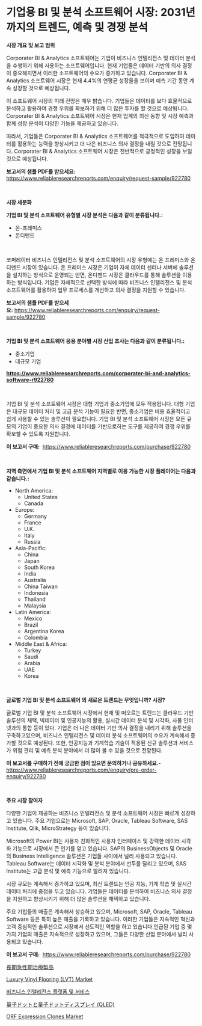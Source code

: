 <p><h1>기업용 BI 및 분석 소프트웨어 시장: 2031년까지의 트렌드, 예측 및 경쟁 분석</h1></p><p><strong>시장 개요 및 보고 범위</strong></p>
<p><p>Corporater BI & Analytics 소프트웨어는 기업이 비즈니스 인텔리전스 및 데이터 분석을 수행하기 위해 사용하는 소프트웨어입니다. 현재 기업들은 데이터 기반의 의사 결정이 중요해지면서 이러한 소프트웨어의 수요가 증가하고 있습니다. Corporater BI & Analytics 소프트웨어 시장은 현재 4.4%의 연평균 성장율을 보이며 예측 기간 동안 계속 성장할 것으로 예상됩니다.</p><p>이 소프트웨어 시장의 미래 전망은 매우 밝습니다. 기업들은 데이터를 보다 효율적으로 분석하고 활용하여 경쟁 우위를 확보하기 위해 더 많은 투자를 할 것으로 예상됩니다. Corporater BI & Analytics 소프트웨어 시장은 현재 업계의 최신 동향 및 시장 예측과 함께 성장 분석이 다양한 기능을 제공하고 있습니다.</p><p>따라서, 기업들은 Corporater BI & Analytics 소프트웨어를 적극적으로 도입하여 데이터를 활용하는 능력을 향상시키고 더 나은 비즈니스 의사 결정을 내릴 것으로 전망됩니다. Corporater BI & Analytics 소프트웨어 시장은 전반적으로 긍정적인 성장을 보일 것으로 예상됩니다.</p></p>
<p><strong>보고서의 샘플 PDF를 받으세요:</strong> <a href="https://www.reliableresearchreports.com/enquiry/request-sample/922780">https://www.reliableresearchreports.com/enquiry/request-sample/922780</a></p>
<p>&nbsp;</p>
<p><strong>시장 세분화</strong></p>
<p><strong>기업 BI 및 분석 소프트웨어 유형별 시장 분석은 다음과 같이 분류됩니다.:</strong></p>
<p><ul><li>온-프레미스</li><li>온디맨드</li></ul></p>
<p>&nbsp;</p>
<p><p>코퍼레이터 비즈니스 인텔리전스 및 분석 소프트웨어의 시장 유형에는 온 프레미스와 온디맨드 시장이 있습니다. 온 프레미스 시장은 기업이 자체 데이터 센터나 서버에 솔루션을 설치하는 방식으로 운영되는 반면, 온디맨드 시장은 클라우드를 통해 솔루션을 이용하는 방식입니다. 기업은 자체적으로 선택한 방식에 따라 비즈니스 인텔리전스 및 분석 소프트웨어를 활용하여 업무 프로세스를 개선하고 의사 결정을 지원할 수 있습니다.</p></p>
<p><strong>보고서의 샘플 PDF를 받으세요:</strong>&nbsp;<a href="https://www.reliableresearchreports.com/enquiry/request-sample/922780">https://www.reliableresearchreports.com/enquiry/request-sample/922780</a></p>
<p>&nbsp;</p>
<p><strong> 기업 BI 및 분석 소프트웨어 응용 분야별 시장 산업 조사는 다음과 같이 분류됩니다.:</strong></p>
<p><ul><li>중소기업</li><li>대규모 기업</li></ul></p>
<p><strong><a href="https://www.reliableresearchreports.com/corporater-bi-and-analytics-software-r922780">https://www.reliableresearchreports.com/corporater-bi-and-analytics-software-r922780</a></strong></p>
<p>&nbsp;</p>
<p><p>기업 BI 및 분석 소프트웨어 시장은 대형 기업과 중소기업에 모두 적용됩니다. 대형 기업은 대규모 데이터 처리 및 고급 분석 기능이 필요한 반면, 중소기업은 비용 효율적이고 쉽게 사용할 수 있는 솔루션이 필요합니다. 기업 BI 및 분석 소프트웨어 시장은 모든 규모의 기업이 중요한 의사 결정에 데이터를 기반으로하는 도구를 제공하여 경쟁 우위를 확보할 수 있도록 지원합니다.</p></p>
<p><strong>이 보고서 구매:</strong>&nbsp; <a href="https://www.reliableresearchreports.com/purchase/922780">https://www.reliableresearchreports.com/purchase/922780</a></p>
<p>&nbsp;</p>
<p><strong>지역 측면에서 기업 BI 및 분석 소프트웨어 지역별로 이용 가능한 시장 플레이어는 다음과 같습니다.:</strong></p>
<p><ul>
    <li>
        North America:
        <ul>
            <li>United States</li>
            <li>Canada</li>
        </ul>
    </li>
    <li>
        Europe:
        <ul>
            <li>Germany</li>
            <li>France</li>
            <li>U.K.</li>
            <li>Italy</li>
            <li>Russia</li>
        </ul>
    </li>
    <li>
        Asia-Pacific:
        <ul>
            <li>China</li>
            <li>Japan</li>
            <li>South Korea</li>
            <li>India</li>
            <li>Australia</li>
            <li>China Taiwan</li>
            <li>Indonesia</li>
            <li>Thailand</li>
            <li>Malaysia</li>
        </ul>
    </li>
    <li>
        Latin America:
        <ul>
            <li>Mexico</li>
            <li>Brazil</li>
            <li>Argentina Korea</li>
            <li>Colombia</li>
        </ul>
    </li>
    <li>
        Middle East & Africa:
        <ul>
            <li>Turkey</li>
            <li>Saudi</li>
            <li>Arabia</li>
            <li>UAE</li>
            <li>Korea</li>
        </ul>
    </li>
    </ul></p>
<p>&nbsp;</p>
<p><strong>글로벌 기업 BI 및 분석 소프트웨어 의 새로운 트렌드는 무엇입니까? 시장?</strong></p>
<p><p>글로벌 기업 BI 및 분석 소프트웨어 시장에서 현재 및 떠오르는 트렌드는 클라우드 기반 솔루션의 채택, 빅데이터 및 인공지능의 활용, 실시간 데이터 분석 및 시각화, 사물 인터넷과의 통합 등이 있다. 기업은 더 나은 데이터 기반 의사 결정을 내리기 위해 솔루션을 구축하고있으며, 비즈니스 인텔리전스 및 데이터 분석 소프트웨어의 수요가 계속해서 증가할 것으로 예상된다. 또한, 인공지능과 기계학습 기술이 적용된 신규 솔루션과 서비스가 위험 관리 및 예측 분석 분야에서 더 많이 볼 수 있을 것으로 전망된다.</p></p>
<p><strong>이 보고서를 구매하기 전에 궁금한 점이 있으면 문의하거나 공유하세요.</strong>- <a href="https://www.reliableresearchreports.com/enquiry/pre-order-enquiry/922780">https://www.reliableresearchreports.com/enquiry/pre-order-enquiry/922780</a></p>
<p>&nbsp;</p>
<p><strong>주요 시장 참여자</strong></p>
<p><p>다양한 기업이 제공하는 비즈니스 인텔리전스 및 분석 소프트웨어 시장은 빠르게 성장하고 있습니다. 주요 기업으로는 Microsoft, SAP, Oracle, Tableau Software, SAS Institute, Qlik, MicroStrategy 등이 있습니다.</p><p>Microsoft의 Power BI는 사용자 친화적인 사용자 인터페이스 및 강력한 데이터 시각화 기능으로 시장에서 큰 인기를 얻고 있습니다. SAP의 BusinessObjects 및 Oracle의 Business Intelligence 솔루션은 기업들 사이에서 널리 사용되고 있습니다. Tableau Software는 데이터 시각화 및 분석 분야에서 선두를 달리고 있으며, SAS Institute는 고급 분석 및 예측 기능으로 알려져 있습니다.</p><p>시장 규모는 계속해서 증가하고 있으며, 최신 트렌드는 인공 지능, 기계 학습 및 실시간 데이터 처리에 중점을 두고 있습니다. 기업들은 데이터를 분석하여 비즈니스 의사 결정을 지원하고 향상시키기 위해 더 많은 솔루션을 채택하고 있습니다.</p><p>주요 기업들의 매출은 계속해서 상승하고 있으며, Microsoft, SAP, Oracle, Tableau Software 등은 특히 높은 매출을 기록하고 있습니다. 이러한 기업들은 지속적인 혁신과 고객 중심적인 솔루션으로 시장에서 선도적인 역할을 하고 있습니다.언급된 기업 중 몇 가지 기업의 매출은 지속적으로 성장하고 있으며, 그들은 다양한 산업 분야에서 널리 사용되고 있습니다.</p></p>
<p><strong>이 보고서 구매:</strong>&nbsp;&nbsp;<a href="https://www.reliableresearchreports.com/purchase/922780">https://www.reliableresearchreports.com/purchase/922780</a></p>
<p><p><a href="https://github.com/KaliMetz2023/Market-Research-Report-List-1/blob/main/272219788365.md">長期急性期治療製品</a></p><p><a href="https://issuu.com/reportprime-2/docs/luxury-vinyl-flooring-lvt-market-size-2030.pptx">Luxury Vinyl Flooring (LVT) Market</a></p><p><a href="https://github.com/JackieFauhey9089475/Market-Research-Report-List-2/blob/main/638148881076.md">비즈니스 인텔리전스 플랫폼 및 서비스</a></p><p><a href="https://github.com/oqoeusbvpadwjs08/Market-Research-Report-List-2/blob/main/203078888366.md">量子ドットと量子ドットディスプレイ (QLED)</a></p><p><a href="https://github.com/julyju69/Market-Research-Report-List-3/blob/main/orf-expression-clones-market.md">ORF Expression Clones Market</a></p></p>